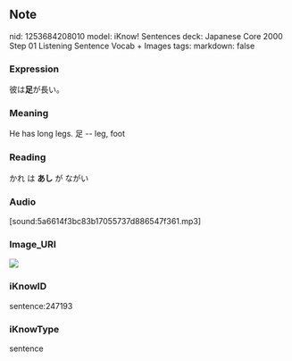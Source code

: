 ## Note
nid: 1253684208010
model: iKnow! Sentences
deck: Japanese Core 2000 Step 01 Listening Sentence Vocab + Images
tags: 
markdown: false

### Expression
<!DOCTYPE html>
<title></title>
彼は<b>足</b>が長い。



### Meaning
He has long legs.
足 -- leg, foot

### Reading
<!DOCTYPE html>
<title></title>
かれ は <b>あし</b> が ながい



### Audio
[sound:5a6614f3bc83b17055737d886547f361.mp3]

### Image_URI
<!DOCTYPE html>
<title></title>
<img src="b80b9554364d13e77c8d41e1d23c2dcd.jpg">



### iKnowID
sentence:247193

### iKnowType
sentence
